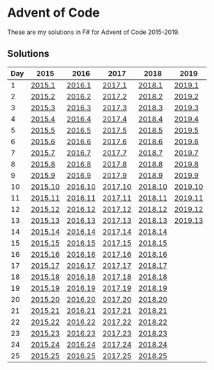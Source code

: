 # Advent of Code

These are my solutions in F# for Advent of Code 2015-2019.

## Solutions

| Day | 2015 | 2016 | 2017 | 2018 | 2019 |
| --- | ---- | ---- | ---- | ---- | ---- |
| 1  | [2015.1](/AdventOfCode.2015/Solutions/Day01.fs)  | [2016.1](/AdventOfCode.2016/Solutions/Day01.fs)  | [2017.1](/AdventOfCode.2017/Solutions/Day01.fs)  | [2018.1](/AdventOfCode.2018/Solutions/Day01.fs)  | [2019.1](/AdventOfCode.2019/Solutions/Day01.fs)  |
| 2  | [2015.2](/AdventOfCode.2015/Solutions/Day02.fs)  | [2016.2](/AdventOfCode.2016/Solutions/Day02.fs)  | [2017.2](/AdventOfCode.2017/Solutions/Day02.fs)  | [2018.2](/AdventOfCode.2018/Solutions/Day02.fs)  | [2019.2](/AdventOfCode.2019/Solutions/Day02.fs)  |
| 3  | [2015.3](/AdventOfCode.2015/Solutions/Day03.fs)  | [2016.3](/AdventOfCode.2016/Solutions/Day03.fs)  | [2017.3](/AdventOfCode.2017/Solutions/Day03.fs)  | [2018.3](/AdventOfCode.2018/Solutions/Day03.fs)  | [2019.3](/AdventOfCode.2019/Solutions/Day03.fs)  |
| 4  | [2015.4](/AdventOfCode.2015/Solutions/Day04.fs)  | [2016.4](/AdventOfCode.2016/Solutions/Day04.fs)  | [2017.4](/AdventOfCode.2017/Solutions/Day04.fs)  | [2018.4](/AdventOfCode.2018/Solutions/Day04.fs)  | [2019.4](/AdventOfCode.2019/Solutions/Day04.fs)  |
| 5  | [2015.5](/AdventOfCode.2015/Solutions/Day05.fs)  | [2016.5](/AdventOfCode.2016/Solutions/Day05.fs)  | [2017.5](/AdventOfCode.2017/Solutions/Day05.fs)  | [2018.5](/AdventOfCode.2018/Solutions/Day05.fs)  | [2019.5](/AdventOfCode.2019/Solutions/Day05.fs)  |
| 6  | [2015.6](/AdventOfCode.2015/Solutions/Day06.fs)  | [2016.6](/AdventOfCode.2016/Solutions/Day06.fs)  | [2017.6](/AdventOfCode.2017/Solutions/Day06.fs)  | [2018.6](/AdventOfCode.2018/Solutions/Day06.fs)  | [2019.6](/AdventOfCode.2019/Solutions/Day06.fs)  |
| 7  | [2015.7](/AdventOfCode.2015/Solutions/Day07.fs)  | [2016.7](/AdventOfCode.2016/Solutions/Day07.fs)  | [2017.7](/AdventOfCode.2017/Solutions/Day07.fs)  | [2018.7](/AdventOfCode.2018/Solutions/Day07.fs)  | [2019.7](/AdventOfCode.2019/Solutions/Day07.fs)  |
| 8  | [2015.8](/AdventOfCode.2015/Solutions/Day08.fs)  | [2016.8](/AdventOfCode.2016/Solutions/Day08.fs)  | [2017.8](/AdventOfCode.2017/Solutions/Day08.fs)  | [2018.8](/AdventOfCode.2018/Solutions/Day08.fs)  | [2019.8](/AdventOfCode.2019/Solutions/Day08.fs)  |
| 9  | [2015.9](/AdventOfCode.2015/Solutions/Day09.fs)  | [2016.9](/AdventOfCode.2016/Solutions/Day09.fs)  | [2017.9](/AdventOfCode.2017/Solutions/Day09.fs)  | [2018.9](/AdventOfCode.2018/Solutions/Day09.fs)  | [2019.9](/AdventOfCode.2019/Solutions/Day09.fs)  |
| 10 | [2015.10](/AdventOfCode.2015/Solutions/Day10.fs) | [2016.10](/AdventOfCode.2016/Solutions/Day10.fs) | [2017.10](/AdventOfCode.2017/Solutions/Day10.fs) | [2018.10](/AdventOfCode.2018/Solutions/Day10.fs) | [2019.10](/AdventOfCode.2019/Solutions/Day10.fs) |
| 11 | [2015.11](/AdventOfCode.2015/Solutions/Day11.fs) | [2016.11](/AdventOfCode.2016/Solutions/Day11.fs) | [2017.11](/AdventOfCode.2017/Solutions/Day11.fs) | [2018.11](/AdventOfCode.2018/Solutions/Day11.fs) | [2019.11](/AdventOfCode.2019/Solutions/Day11.fs) |
| 12 | [2015.12](/AdventOfCode.2015/Solutions/Day12.fs) | [2016.12](/AdventOfCode.2016/Solutions/Day12.fs) | [2017.12](/AdventOfCode.2017/Solutions/Day12.fs) | [2018.12](/AdventOfCode.2018/Solutions/Day12.fs) | [2019.12](/AdventOfCode.2019/Solutions/Day12.fs) |
| 13 | [2015.13](/AdventOfCode.2015/Solutions/Day13.fs) | [2016.13](/AdventOfCode.2016/Solutions/Day13.fs) | [2017.13](/AdventOfCode.2017/Solutions/Day13.fs) | [2018.13](/AdventOfCode.2018/Solutions/Day13.fs) | [2019.13](/AdventOfCode.2019/Solutions/Day13.fs) |
| 14 | [2015.14](/AdventOfCode.2015/Solutions/Day14.fs) | [2016.14](/AdventOfCode.2016/Solutions/Day14.fs) | [2017.14](/AdventOfCode.2017/Solutions/Day14.fs) | [2018.14](/AdventOfCode.2018/Solutions/Day14.fs) |  |
| 15 | [2015.15](/AdventOfCode.2015/Solutions/Day15.fs) | [2016.15](/AdventOfCode.2016/Solutions/Day15.fs) | [2017.15](/AdventOfCode.2017/Solutions/Day15.fs) | [2018.15](/AdventOfCode.2018/Solutions/Day15.fs) |  |
| 16 | [2015.16](/AdventOfCode.2015/Solutions/Day16.fs) | [2016.16](/AdventOfCode.2016/Solutions/Day16.fs) | [2017.16](/AdventOfCode.2017/Solutions/Day16.fs) | [2018.16](/AdventOfCode.2018/Solutions/Day16.fs) |  |
| 17 | [2015.17](/AdventOfCode.2015/Solutions/Day17.fs) | [2016.17](/AdventOfCode.2016/Solutions/Day17.fs) | [2017.17](/AdventOfCode.2017/Solutions/Day17.fs) | [2018.17](/AdventOfCode.2018/Solutions/Day17.fs) |  |
| 18 | [2015.18](/AdventOfCode.2015/Solutions/Day18.fs) | [2016.18](/AdventOfCode.2016/Solutions/Day18.fs) | [2017.18](/AdventOfCode.2017/Solutions/Day18.fs) | [2018.18](/AdventOfCode.2018/Solutions/Day18.fs) |  |
| 19 | [2015.19](/AdventOfCode.2015/Solutions/Day19.fs) | [2016.19](/AdventOfCode.2016/Solutions/Day19.fs) | [2017.19](/AdventOfCode.2017/Solutions/Day19.fs) | [2018.19](/AdventOfCode.2018/Solutions/Day19.fs) |  |
| 20 | [2015.20](/AdventOfCode.2015/Solutions/Day20.fs) | [2016.20](/AdventOfCode.2016/Solutions/Day20.fs) | [2017.20](/AdventOfCode.2017/Solutions/Day20.fs) | [2018.20](/AdventOfCode.2018/Solutions/Day20.fs) |  |
| 21 | [2015.21](/AdventOfCode.2015/Solutions/Day21.fs) | [2016.21](/AdventOfCode.2016/Solutions/Day21.fs) | [2017.21](/AdventOfCode.2017/Solutions/Day21.fs) | [2018.21](/AdventOfCode.2018/Solutions/Day21.fs) |  |
| 22 | [2015.22](/AdventOfCode.2015/Solutions/Day22.fs) | [2016.22](/AdventOfCode.2016/Solutions/Day22.fs) | [2017.22](/AdventOfCode.2017/Solutions/Day22.fs) | [2018.22](/AdventOfCode.2018/Solutions/Day22.fs) |  |
| 23 | [2015.23](/AdventOfCode.2015/Solutions/Day23.fs) | [2016.23](/AdventOfCode.2016/Solutions/Day23.fs) | [2017.23](/AdventOfCode.2017/Solutions/Day23.fs) | [2018.23](/AdventOfCode.2018/Solutions/Day23.fs) |  |
| 24 | [2015.24](/AdventOfCode.2015/Solutions/Day24.fs) | [2016.24](/AdventOfCode.2016/Solutions/Day24.fs) | [2017.24](/AdventOfCode.2017/Solutions/Day24.fs) | [2018.24](/AdventOfCode.2018/Solutions/Day24.fs) |  |
| 25 | [2015.25](/AdventOfCode.2015/Solutions/Day25.fs) | [2016.25](/AdventOfCode.2016/Solutions/Day25.fs) | [2017.25](/AdventOfCode.2017/Solutions/Day25.fs) | [2018.25](/AdventOfCode.2018/Solutions/Day25.fs) |  |